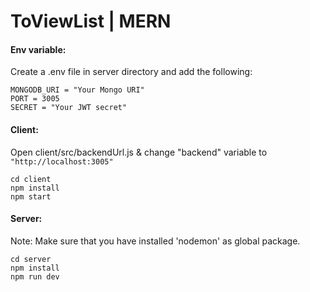 # ToViewList | MERN




#### Env variable:

Create a .env file in server directory and add the following:
```
MONGODB_URI = "Your Mongo URI"
PORT = 3005
SECRET = "Your JWT secret"
```

#### Client:

Open client/src/backendUrl.js & change "backend" variable to `"http://localhost:3005"`

```
cd client
npm install
npm start
```

#### Server:

Note: Make sure that you have installed 'nodemon' as global package.

```
cd server
npm install
npm run dev
```